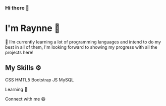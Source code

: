 ### Hi there 👋

<h1> I'm Raynne 🖤 </h1>
🌱 I’m currently learning a lot of programming languages and intend to do my best in all of them, I'm looking forward to showing my progress with all the projects here!
<h2> My Skills ⚙ </h2>
CSS HMTL5 Bootstrap JS MySQL

Learning 📖

Connect with me 😄
<!--
**Raynne-Andrade/Raynne-Andrade** is a ✨ _special_ ✨ repository because its `README.md` (this file) appears on your GitHub profile.

Here are some ideas to get you started:

- 🔭 I’m currently working on ...
- 🌱 I’m currently learning ...
- 👯 I’m looking to collaborate on ...
- 🤔 I’m looking for help with ...
- 💬 Ask me about ...
- 📫 How to reach me: ...
- 😄 Pronouns: ...
- ⚡ Fun fact: ...
-->
